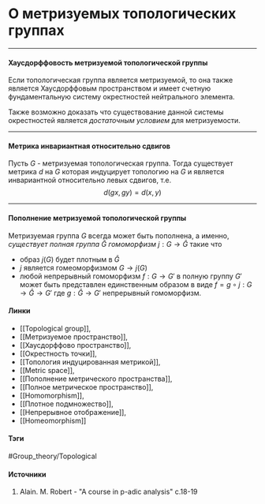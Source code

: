 # О метризуемых топологических группах
***
#### Хаусдорффовость метризуемой топологической группы
Если топологическая группа является метризуемой, то она также является Хаусдорффовым пространством и имеет счетную фундаментальную систему окрестностей нейтрального элемента. 

Также возможно доказать что существование данной системы окрестностей является *достаточным условием* для метризуемости.
***
#### Метрика инвариантная относительно сдвигов
Пусть $G$ - метризуемая топологическая группа. Тогда существует метрика $d$ на $G$ которая индуцирует топологию на $G$ и является инвариантной относительно левых сдвигов, т.е.
$$
d(gx,gy)=d(x,y)
$$
***
#### Пополнение метризуемой топологической группы
Метризуемая группа $G$ всегда может быть пополнена, а именно, *существует полная группа* $\widehat{G}$ *гомоморфизм* $j:G\to\widehat{G}$ такие что
- образ $j(G)$ будет плотным в $\widehat{G}$
- $j$ является гомеоморфизмом $G\to j(G)$
- любой непрерывный гомоморфизм $f:G\to G'$ в полную группу $G'$ может быть представлен единственным образом в виде $f=g\circ j:G\to\widehat{G}\to G'$ где $g:\widehat{G}\to G'$ непрерывный гомоморфизм.
#### Линки
- [[Topological group]],
- [[Метризуемое пространство]],
- [[Хаусдорффово пространство]],
- [[Окрестность точки]],
- [[Топология индуцированная метрикой]],
- [[Metric space]],
- [[Пополнение метрического пространства]],
- [[Полное метрическое пространство]],
- [[Homomorphism]],
- [[Плотное подмножество]],
- [[Непрерывное отображение]],
- [[Homeomorphism]]
#### Тэги
 #Group_theory/Topological 
#### Источники
1. Alain. M. Robert - "A course in p-adic analysis" c.18-19